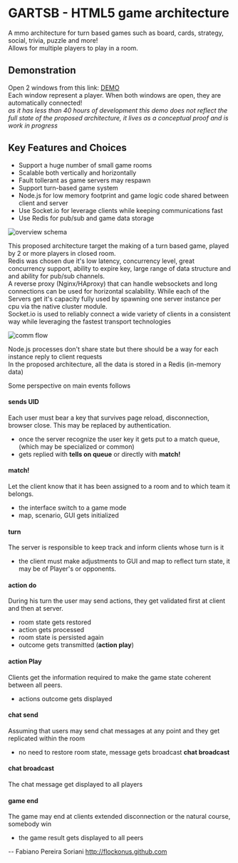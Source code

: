 # GARTSB - HTML5 game architecture 

A mmo architecture for turn based games such as board, cards, strategy, social, trivia, puzzle and more!  
Allows for multiple players to play in a room.

## Demonstration
Open 2 windows from this link: [DEMO](http://fabianops-gartsb.jit.su/)  
Each window represent a player. When both windows are open, they are automatically connected!  
*as it has less than 40 hours of development this demo does not reflect the full state of the proposed architecture, it lives as a conceptual proof and is work in progress*

## Key Features and Choices

 * Support a huge number of small game rooms
 * Scalable both vertically and horizontally
 * Fault tollerant as game servers may respawn
 * Support turn-based game system
 * Node.js for low memory footprint and game logic code shared between client and server
 * Use Socket.io for leverage clients while keeping communications fast
 * Use Redis for pub/sub and game data storage

![overview schema](https://raw.github.com/flockonus/gartsb/master/docs/overview_schema.png)

This proposed architecture target the making of a turn based game, played by 2 or more players in closed room.  
Redis was chosen due it's low latency, concurrency level, great concurrency support, ability to expire key, large range of data structure and and ability for pub/sub channels.  
A reverse proxy (Nginx/HAproxy) that can handle websockets and long connections can be used for horizontal scalability. While each of the Servers get it's capacity fully used by spawning one server instance per cpu via the native cluster module.  
Socket.io is used to reliably connect a wide variety of clients in a consistent way while leveraging the fastest transport technologies  


![comm flow](https://raw.github.com/flockonus/gartsb/master/docs/comm_flow.png)

Node.js processes don't share state but there should be a way for each instance reply to client requests  
In the proposed architecture, all the data is stored in a Redis (in-memory data)  

Some perspective on main events follows  

#### sends UID
Each user must bear a key that survives page reload, disconnection, browser close. This may be replaced by authentication.
 * once the server recognize the user key it gets put to a match queue, (which may be specialized or common)
 * gets replied with **tells on queue** or directly with **match!**

#### match!
Let the client know that it has been assigned to a room and to which team it belongs.
 * the interface switch to a game mode
 * map, scenario, GUI gets initialized

#### turn 
The server is responsible to keep track and inform clients whose turn is it
 * the client must make adjustments to GUI and map to reflect turn state, it may be of Player's or opponents.

#### action do
During his turn the user may send actions, they get validated first at client and then at server.
 * room state gets restored
 * action gets processed
 * room state is persisted again
 * outcome gets transmitted (**action play**)

#### action Play
Clients get the information required to make the game state coherent between all peers.
 * actions outcome gets displayed

#### chat send
Assuming that users may send chat messages at any point and they get replicated within the room
 * no need to restore room state, message gets broadcast **chat broadcast**

#### chat broadcast
The chat message get displayed to all players

#### game end
The game may end at clients extended disconnection or the natural course, somebody win
 * the game result gets displayed to all peers





-- 
Fabiano Pereira Soriani
http://flockonus.github.com
